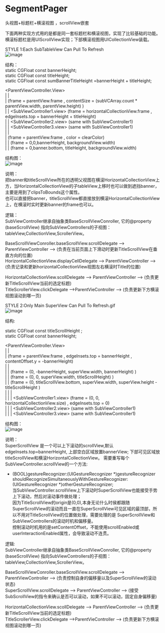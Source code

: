 # SegmentPager
头视图+标题栏+横滚视图 ，scrollView嵌套<br>


下面两种实现方式用的是都是同一套标题栏和横滚视图，实现了比较基础的功能。<br>
横滚标题栏是用UIScrollView实现；下部横滚视图用UICollectionView装载。<br>

STYLE 1:Each SubTableView Can Pull To Refresh<br>
![image](https://github.com/tiexiu/SegmentPager/blob/master/GIF/Each_SubTableView_Can_Pull_To_Refresh.gif)
<br>

结构：<br>
static CGFloat const bannerHeight;<br>
static CGFloat const titleHeight;<br>
static CGFloat const sumBannerTitleHeight =bannerHeight + titleHeight;<br>


<ParentViewController.View><br>
|    |<br>
| <HorizontalCollectionView>                          (frame = parentView.frame , contentSize = (subVCArray.count * parentView.width, parentView.height) )<br>
|    | <SubViewController1.view>                     (frame = horizontalCollectionView.frame , edgeInsets.top = bannerHeight + titleHeight)<br>
|    | <SubViewController2.view>                     (same with SubViewController1)<br>
|    | <SubViewController3.view>                     (same with SubViewController1)<br>
|    |<br>
| <ClearBackgroundView>                                (frame = parentView.frame , color = clearColor)<br>
|    | <BannerView>                                          (frame = 0,0,bannerHeight, backgroundView.width)<br>
|    | <TitleScrollerView>                                   (frame = 0,banner.bottom, titleHeight, backgroundView.width)<br>

结构图：<br>
![image](https://github.com/tiexiu/SegmentPager/blob/master/GIF/style1.gif)
<br>


说明：<br>
把banner和titleScrollView所在的透明父视图在横滚HorizontalCollectionView上方，当HorizontalCollectionView的子tableView上移时也可以做到遮挡banner，主要是用到了clipsToBounds这个属性。<br>
也可以直接把banner，titleScrollView都直接放到横滚HorizontalCollectionView上，在横滚时实时更新banner的frame也可以。<br>

逻辑：<br>
SubViewController继承自抽象类BaseScrollViewConroller, 它的@property (baseScrollView) 指向SubViewControllers的子视图：tableView,CollectionView,ScrollerView。<br>

BaseScrollViewConroller.baseScrollView.scrollDelegate --> ParentViewController --> (负责在当前页面上下滑动时更新TitleScrollView在垂直方向的位置)<br>
HorizontalCollectionView.displayCellDelegate --> ParentViewController --> (负责记录和更新horizontalCollectionView视图左右横滚时Title的位置)<br>

HorizontalCollectionView.scollDelegate --> ParentViewController --> (负责更新TitleScrollView当前的选定标题)<br>
TitleScrollerView.clickDelegate -->ParentVieController --> (负责更新下方横滚视图滚动到哪一页)<br>





STYLE 2:Only Main SuperView Can Pull To Refresh.gif<br>
![image](https://github.com/tiexiu/SegmentPager/blob/master/GIF/Only_Main_SuperView_Can_Pull_To_Refresh.gif)
<br>

结构:<br>

static CGFloat const titleScrollHeight ;<br>
static CGFloat const bannerHeight;<br>

<ParentViewController.View><br>
|    |<br>
| <SuperScrollView>                                             (frame =  parentView.frame , edgeInsets.top = bannerHeight , contentOffset.y = -bannerHeight)<br>
|    |<br>
|    | <BannerView>                                               (frame = (0, -bannerHeight, superView.width, bannerHeight) )<br>
|    | <TitleScrollView>                                           (frame = (0, 0, superView.width, titleScrollHeight) )<br>
|    | <HorizontalCollectionView>                          (frame = (0, titleScrollView.bottom, superView.width, superView.height - titleScrollHeight )<br>
|    |    |<br>
|    |    | <SubViewController1.view>                     (frame = (0, 0, horizontalCollectionView.size) , edgeInsets.top = 0)<br>
|    |    | <SubViewController2.view>                     (same with SubViewController1)<br>
|    |    | <SubViewController3.view>                     (same with SubViewController1)<br>

结构图：<br>
![image](https://github.com/tiexiu/SegmentPager/blob/master/GIF/style2.gif)
<br>

说明：<br>
SuperScrollView 是一个可以上下滚动的scrollView,默认edgeInsets.top=bannerHeight, 上部空白区域放置bannerView; 下部可见区域放titleScrollView和横滚HorizontalCollectionView。
需要重写每个SubViewController.scrollView的一个方法:<br>
- (BOOL)gestureRecognizer:(UIGestureRecognizer *)gestureRecognizer shouldRecognizeSimultaneouslyWithGestureRecognizer:(UIGestureRecognizer *)otherGestureRecognizer;<br>
当SubViewController.scrollView上下滚动时SuperScrollView也能接受手势上下滚动，然后对滚动事件做处理；<br>
因为TitleScrollView的origin是(0,0),本身无论什么时侯都跟随SuperScrollView的滚动而且一直在SuperScrollView可见区域的最顶部，所以不用对TitleScrollView的位置做处理，需要处理的是
SuperScrollView和SubViewControllers的滚动时机和偏移量。<br>
控制滚动时机用的是setContentOffset，不能使用scrollEnabled或userInteractionEnabled属性，会导致滚动不连贯。<br>


逻辑:<br>
SubViewController继承自抽象类BaseScrollViewConroller, 它的@property (baseScrollView) 指向SubViewControllers的子视图：tableView,CollectionView,ScrollerView。<br>

BaseScrollViewConroller.baseScrollView.scrollDelegate --> ParentViewController --> (负责控制自身的偏移量以及SuperScrollView的滚动状态)<br>
SuperScrollView.scrollDelegate --> ParentViewController --> (接受SubScrollView的指令来确认是否可以滚动，如果不可以滚动，固定自身偏移量)<br>

HorizontalCollectionView.scollDelegate --> ParentViewController --> (负责更新TitleScrollView当前的选定标题)<br>
TitleScrollerView.clickDelegate -->ParentVieController --> (负责更新下方横滚视图滚动到哪一页)<br>




